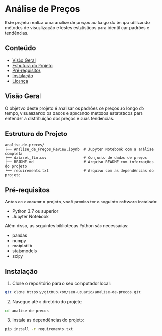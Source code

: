 # Análise de Preços

Este projeto realiza uma análise de preços ao longo do tempo utilizando métodos de visualização e testes estatísticos para identificar padrões e tendências.

## Conteúdo

- [Visão Geral](#visão-geral)
- [Estrutura do Projeto](#estrutura-do-projeto)
- [Pré-requisitos](#pré-requisitos)
- [Instalação](#instalação)
- [Licença](#licença)

## Visão Geral

O objetivo deste projeto é analisar os padrões de preços ao longo do tempo, visualizando os dados e aplicando métodos estatísticos para entender a distribuição dos preços e suas tendências.

## Estrutura do Projeto

```plaintext
analise-de-precos/
├── Analise_de_Preços_Review.ipynb  # Jupyter Notebook com a análise completa
├── dataset_fin.csv                 # Conjunto de dados de preços
├── README.md                       # Arquivo README com informações do projeto
└── requirements.txt                # Arquivo com as dependências do projeto 
```
## Pré-requisitos

Antes de executar o projeto, você precisa ter o seguinte software instalado:

- Python 3.7 ou superior
- Jupyter Notebook

Além disso, as seguintes bibliotecas Python são necessárias:

- pandas
- numpy
- matplotlib
- statsmodels
- scipy

## Instalação


1. Clone o repositório para o seu computador local:

```bash
git clone https://github.com/seu-usuario/analise-de-precos.git
```
2. Navegue até o diretório do projeto:
   
```bash
cd analise-de-precos
```
3. Instale as dependências do projeto:

```bash
pip install -r requirements.txt
```



